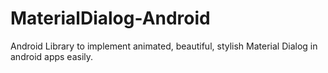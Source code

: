 # MaterialDialog-Android
Android Library to implement animated, beautiful, stylish Material Dialog in android apps easily.

